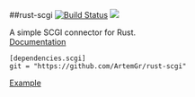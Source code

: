##rust-scgi [![Build Status](https://travis-ci.org/ArtemGr/rust-scgi.svg?branch=master)](https://travis-ci.org/ArtemGr/rust-scgi) [![](https://img.shields.io/crates/v/scgi.svg)](https://crates.io/crates/scgi) <br>

A simple SCGI connector for Rust.<br>
<a href="http://www.rust-ci.org/ArtemGr/rust-scgi/doc/scgi/">Documentation</a>

    [dependencies.scgi]
    git = "https://github.com/ArtemGr/rust-scgi"

[Example](https://github.com/ArtemGr/rust-scgi/blob/master/src/example.rs)
